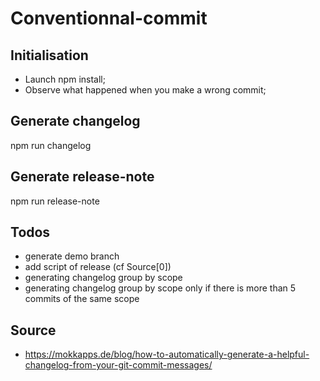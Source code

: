 # Conventionnal-commit

## Initialisation

- Launch npm install;
- Observe what happened when you make a wrong commit;

## Generate changelog

npm run changelog

## Generate release-note

npm run release-note

## Todos

- generate demo branch
- add script of release (cf Source[0])
- generating changelog group by scope
- generating changelog group by scope only if there is more than 5 commits of the same scope

## Source

- https://mokkapps.de/blog/how-to-automatically-generate-a-helpful-changelog-from-your-git-commit-messages/

